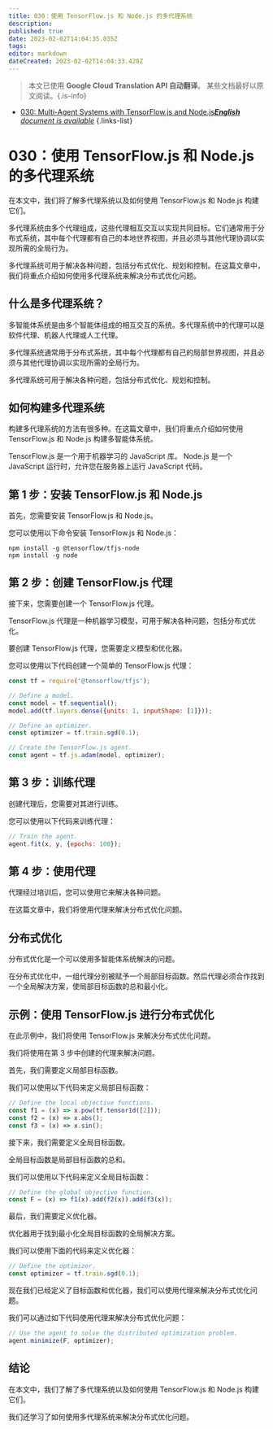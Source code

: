 ```yaml
---
title: 030：使用 TensorFlow.js 和 Node.js 的多代理系统
description: 
published: true
date: 2023-02-02T14:04:35.035Z
tags: 
editor: markdown
dateCreated: 2023-02-02T14:04:33.428Z
---
```


> 本文已使用 **Google Cloud Translation API 自动翻译**。
某些文档最好以原文阅读。{.is-info}



- [030: Multi-Agent Systems with TensorFlow.js and Node.js***English** document is available*](/en/Knowledge-base/TensorFlow-js/Learning/030-multi-agent-systems-with-tensorflow-js-and-node-js)
{.links-list}


# 030：使用 TensorFlow.js 和 Node.js 的多代理系统

在本文中，我们将了解多代理系统以及如何使用 TensorFlow.js 和 Node.js 构建它们。

多代理系统由多个代理组成，这些代理相互交互以实现共同目标。它们通常用于分布式系统，其中每个代理都有自己的本地世界视图，并且必须与其他代理协调以实现所需的全局行为。

多代理系统可用于解决各种问题，包括分布式优化、规划和控制。在这篇文章中，我们将重点介绍如何使用多代理系统来解决分布式优化问题。

## 什么是多代理系统？

多智能体系统是由多个智能体组成的相互交互的系统。多代理系统中的代理可以是软件代理、机器人代理或人工代理。

多代理系统通常用于分布式系统，其中每个代理都有自己的局部世界视图，并且必须与其他代理协调以实现所需的全局行为。

多代理系统可用于解决各种问题，包括分布式优化、规划和控制。

## 如何构建多代理系统

构建多代理系统的方法有很多种。在这篇文章中，我们将重点介绍如何使用 TensorFlow.js 和 Node.js 构建多智能体系统。

TensorFlow.js 是一个用于机器学习的 JavaScript 库。 Node.js 是一个 JavaScript 运行时，允许您在服务器上运行 JavaScript 代码。

## 第 1 步：安装 TensorFlow.js 和 Node.js

首先，您需要安装 TensorFlow.js 和 Node.js。

您可以使用以下命令安装 TensorFlow.js 和 Node.js：

```
npm install -g @tensorflow/tfjs-node
npm install -g node
```

## 第 2 步：创建 TensorFlow.js 代理

接下来，您需要创建一个 TensorFlow.js 代理。

TensorFlow.js 代理是一种机器学习模型，可用于解决各种问题，包括分布式优化。

要创建 TensorFlow.js 代理，您需要定义模型和优化器。

您可以使用以下代码创建一个简单的 TensorFlow.js 代理：

```javascript
const tf = require('@tensorflow/tfjs');

// Define a model.
const model = tf.sequential();
model.add(tf.layers.dense({units: 1, inputShape: [1]}));

// Define an optimizer.
const optimizer = tf.train.sgd(0.1);

// Create the TensorFlow.js agent.
const agent = tf.js.adam(model, optimizer);
```

## 第 3 步：训练代理

创建代理后，您需要对其进行训练。

您可以使用以下代码来训练代理：

```javascript
// Train the agent.
agent.fit(x, y, {epochs: 100});
```

## 第 4 步：使用代理

代理经过培训后，您可以使用它来解决各种问题。

在这篇文章中，我们将使用代理来解决分布式优化问题。

## 分布式优化

分布式优化是一个可以使用多智能体系统解决的问题。

在分布式优化中，一组代理分别被赋予一个局部目标函数。然后代理必须合作找到一个全局解决方案，使局部目标函数的总和最小化。

## 示例：使用 TensorFlow.js 进行分布式优化

在此示例中，我们将使用 TensorFlow.js 来解决分布式优化问题。

我们将使用在第 3 步中创建的代理来解决问题。

首先，我们需要定义局部目标函数。

我们可以使用以下代码来定义局部目标函数：

```javascript
// Define the local objective functions.
const f1 = (x) => x.pow(tf.tensor1d([2]));
const f2 = (x) => x.abs();
const f3 = (x) => x.sin();
```

接下来，我们需要定义全局目标函数。

全局目标函数是局部目标函数的总和。

我们可以使用以下代码来定义全局目标函数：

```javascript
// Define the global objective function.
const F = (x) => f1(x).add(f2(x)).add(f3(x));
```

最后，我们需要定义优化器。

优化器用于找到最小化全局目标函数的全局解决方案。

我们可以使用下面的代码来定义优化器：

```javascript
// Define the optimizer.
const optimizer = tf.train.sgd(0.1);
```

现在我们已经定义了目标函数和优化器，我们可以使用代理来解决分布式优化问题。

我们可以通过如下代码使用代理来解决分布式优化问题：

```javascript
// Use the agent to solve the distributed optimization problem.
agent.minimize(F, optimizer);
```

## 结论

在本文中，我们了解了多代理系统以及如何使用 TensorFlow.js 和 Node.js 构建它们。

我们还学习了如何使用多代理系统来解决分布式优化问题。